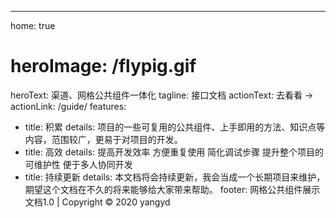 --- 
 home: true
#  heroImage: /flypig.gif 
 heroText: 渠道、网格公共组件一体化
 tagline: 接口文档 
 actionText: 去看看 → 
 actionLink: /guide/ 
 features: 
 - title: 积累 
   details: 项目的一些可复用的公共组件、上手即用的方法、知识点等内容，范围较广，更易于对项目的开发。
 - title: 高效 
   details: 提高开发效率  方便重复使用   简化调试步骤   提升整个项目的可维护性   便于多人协同开发
 - title: 持续更新 
   details: 本文档将会持续更新，我会当成一个长期项目来维护，期望这个文档在不久的将来能够给大家带来帮助。
 footer: 网格公共组件展示文档1.0 | Copyright © 2020 yangyd




 